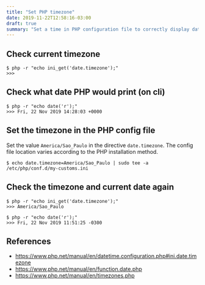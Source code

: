 ```yaml
---
title: "Set PHP timezone"
date: 2019-11-22T12:58:16-03:00
draft: true
summary: "Set a time in PHP configuration file to correctly display date and time information"
---
```


## Check current timezone

```shell
$ php -r "echo ini_get('date.timezone');"
>>>
```


## Check what date PHP would print (on cli)

```shell
$ php -r "echo date('r');"
>>> Fri, 22 Nov 2019 14:28:03 +0000
```


## Set the timezone in the PHP config file

Set the value `America/Sao_Paulo` in the directive `date.timezone`. The config file location varies according to the PHP installation method.

```shell
$ echo date.timezone=America/Sao_Paulo | sudo tee -a /etc/php/conf.d/my-customs.ini
```


## Check the timezone and current date again

```shell
$ php -r "echo ini_get('date.timezone');"
>>> America/Sao_Paulo

$ php -r "echo date('r');"
>>> Fri, 22 Nov 2019 11:51:25 -0300
```


## References
* https://www.php.net/manual/en/datetime.configuration.php#ini.date.timezone
* https://www.php.net/manual/en/function.date.php
* https://www.php.net/manual/en/timezones.php
